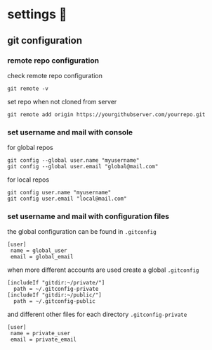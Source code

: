 <!-- omit in toc -->
# settings 💾

## git configuration

### remote repo configuration

check remote repo configuration
```
git remote -v
```

set repo when not cloned from server
```
git remote add origin https://yourgithubserver.com/yourrepo.git
```

### set username and mail with console

for global repos
```
git config --global user.name "myusername"
git config --global user.email "global@mail.com"
```

for local repos
```
git config user.name "myusername"
git config user.email "local@mail.com"
```


### set username and mail with configuration files

the global configuration can be found in `.gitconfig` 
```
[user]
 name = global_user
 email = global_email
```

when more different accounts are used create a global `.gitconfig` 
```
[includeIf "gitdir:~/private/"]
  path = ~/.gitconfig-private
[includeIf "gitdir:~/public/"]
  path = ~/.gitconfig-public
```

and different other files for each directory `.gitconfig-private` 
```
[user]
 name = private_user
 email = private_email
```